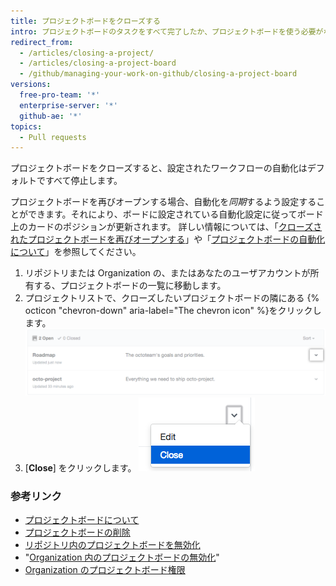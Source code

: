 ```yaml
---
title: プロジェクトボードをクローズする
intro: プロジェクトボードのタスクをすべて完了したか、プロジェクトボードを使う必要がなくなった場合、そのプロジェクトボードをクローズできます。
redirect_from:
  - /articles/closing-a-project/
  - /articles/closing-a-project-board
  - /github/managing-your-work-on-github/closing-a-project-board
versions:
  free-pro-team: '*'
  enterprise-server: '*'
  github-ae: '*'
topics:
  - Pull requests
---
```

プロジェクトボードをクローズすると、設定されたワークフローの自動化はデフォルトですべて停止します。

プロジェクトボードを再びオープンする場合、自動化を*同期*するよう設定することができます。それにより、ボードに設定されている自動化設定に従ってボード上のカードのポジションが更新されます。 詳しい情報については、「[クローズされたプロジェクトボードを再びオープンする](/articles/reopening-a-closed-project-board)」や「[プロジェクトボードの自動化について](/articles/about-automation-for-project-boards)」を参照してください。

1. リポジトリまたは Organization の、またはあなたのユーザアカウントが所有する、プロジェクトボードの一覧に移動します。
2. プロジェクトリストで、クローズしたいプロジェクトボードの隣にある {% octicon "chevron-down" aria-label="The chevron icon" %}をクリックします。 ![プロジェクトボードの名前の右にある、V 字型のアイコン](/assets/images/help/projects/project-list-action-chevron.png)
3. [**Close**] をクリックします。 ![プロジェクトボードのドロップダウンメニューにある [Close] アイテム](/assets/images/help/projects/close-project.png)

### 参考リンク

- [プロジェクトボードについて](/articles/about-project-boards)
- [プロジェクトボードの削除](/articles/deleting-a-project-board)
- [リポジトリ内のプロジェクトボードを無効化](/articles/disabling-project-boards-in-a-repository)
- "[Organization 内のプロジェクトボードの無効化](/articles/disabling-project-boards-in-your-organization)"
- [Organization のプロジェクトボード権限](/articles/project-board-permissions-for-an-organization)
